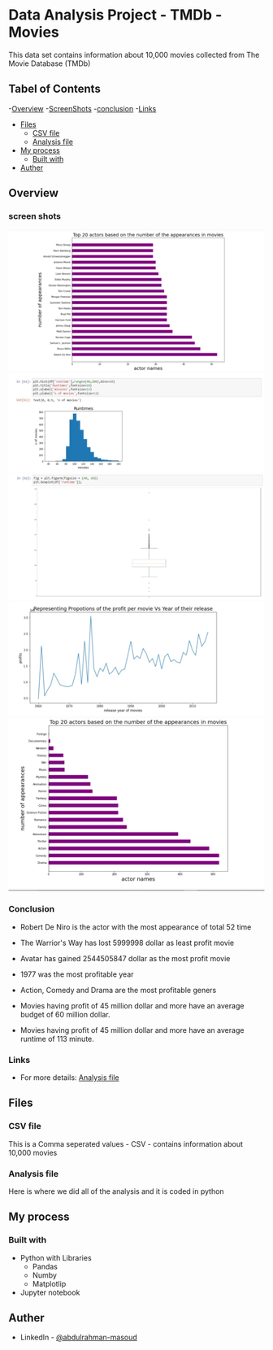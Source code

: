 # Data Analysis Project - TMDb - Movies

This data set contains information about 10,000 movies collected from The Movie Database (TMDb)

## Tabel of Contents 
-[Overview](#overview)
    -[ScreenShots](#shots)
    -[conclusion](#con)
    -[Links](#Originalfile)
- [Files](#files)  
    - [CSV file](#csv-file)
    - [Analysis file](#pyhon)
- [My process](#process)
    - [Built with](#builtw)
- [Auther](#Auther)


## Overview

### screen shots

![](Screenshots/photo_2022-07-20_17-21-07.jpg)
![](Screenshots/photo_2022-07-20_17-21-18.jpg)
![](Screenshots/photo_2022-07-20_17-21-23.jpg)
![](Screenshots/photo_2022-07-20_17-21-28.jpg)
![](Screenshots/photo_2022-07-20_17-21-33.jpg)

### Conclusion
- Robert De Niro is the actor with the most appearance of total 52 time

- The Warrior's Way has lost 5999998 dollar as least profit movie

- Avatar has gained 2544505847 dollar as the most profit movie

- 1977 was the most profitable year

- Action, Comedy and Drama are the most profitable geners

- Movies having profit of 45 million dollar and more have an average budget of 60 million dollar.

- Movies having profit of 45 million dollar and more have an average runtime of 113 minute.

### Links

- For more details: [Analysis file](https://github.com/abduelrahmanemad/TMDP_movies_analysis/blob/main/Data_Analysis_Project.ipynb)

## Files

### CSV file
This is a Comma seperated values - CSV - contains information about 10,000 movies
### Analysis file
Here is where we did all of the analysis and it is coded in python
## My process
### Built with
- Python with Libraries
    - Pandas
    - Numby
    - Matplotlip
- Jupyter notebook



## Auther 
- LinkedIn - [@abdulrahman-masoud](https://www.linkedin.com/in/abdulrahman-masoud-a73504234/)